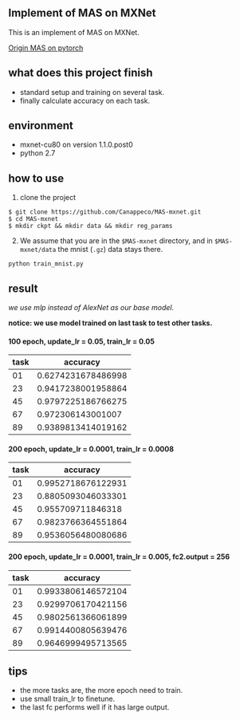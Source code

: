 ## Implement of MAS on MXNet

This is an implement of MAS on MXNet. 

[Origin MAS on pytorch](https://github.com/rahafaljundi/MAS-Memory-Aware-Synapses)

## what does this project finish

* standard setup and training on several task.
* finally calculate accuracy on each task.

## environment
* mxnet-cu80 on version 1.1.0.post0
* python 2.7

## how to use

1. clone the project
```shell
$ git clone https://github.com/Canappeco/MAS-mxnet.git
$ cd MAS-mxnet
$ mkdir ckpt && mkdir data && mkdir reg_params
```

2. We assume that you are in the `$MAS-mxnet` directory, and in `$MAS-mxnet/data` the mnist (`.gz`) data stays there.
```shell
python train_mnist.py
```

## result

*we use mlp instead of AlexNet as our base model.*

**notice: we use model trained on last task to test other tasks.**

#### 100 epoch, update_lr = 0.05, train_lr = 0.05

task | accuracy
---|---
01 | 0.6274231678486998
23 | 0.9417238001958864
45 | 0.9797225186766275
67 | 0.972306143001007
89 | 0.9389813414019162

#### 200 epoch, update_lr = 0.0001, train_lr = 0.0008

task | accuracy
---|---
01 | 0.9952718676122931
23 | 0.8805093046033301
45 | 0.955709711846318
67 | 0.9823766364551864
89 | 0.9536056480080686

#### 200 epoch, update_lr = 0.0001, train_lr = 0.005, fc2.output = 256

task | accuracy
---|---
01 | 0.9933806146572104
23 | 0.9299706170421156
45 | 0.9802561366061899
67 | 0.9914400805639476
89 | 0.9646999495713565

## tips

* the more tasks are, the more epoch need to train.
* use small train_lr to finetune.
* the last fc performs well if it has large output.
